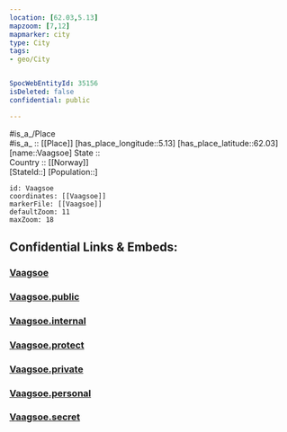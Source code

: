 ```yaml
---
location: [62.03,5.13] 
mapzoom: [7,12] 
mapmarker: city 
type: City
tags:
- geo/City


SpocWebEntityId: 35156
isDeleted: false
confidential: public

---
```

#is_a_/Place  
#is_a_ :: [[Place]] 
[has_place_longitude::5.13] 
[has_place_latitude::62.03] 
[name::Vaagsoe] 
State ::  
Country :: [[Norway]]  
[StateId::] 
[Population::] 



```leaflet
id: Vaagsoe
coordinates: [[Vaagsoe]] 
markerFile: [[Vaagsoe]] 
defaultZoom: 11 
maxZoom: 18
```


## Confidential Links & Embeds: 

### [Vaagsoe](/_Standards/Earth/Continent/Europe/Europe~North/Norway/City/Vaagsoe.md) 

### [Vaagsoe.public](/_public/Earth/Continent/Europe/Europe~North/Norway/City/Vaagsoe.public.md) 

### [Vaagsoe.internal](/_internal/Earth/Continent/Europe/Europe~North/Norway/City/Vaagsoe.internal.md) 

### [Vaagsoe.protect](/_protect/Earth/Continent/Europe/Europe~North/Norway/City/Vaagsoe.protect.md) 

### [Vaagsoe.private](/_private/Earth/Continent/Europe/Europe~North/Norway/City/Vaagsoe.private.md) 

### [Vaagsoe.personal](/_personal/Earth/Continent/Europe/Europe~North/Norway/City/Vaagsoe.personal.md) 

### [Vaagsoe.secret](/_secret/Earth/Continent/Europe/Europe~North/Norway/City/Vaagsoe.secret.md)

